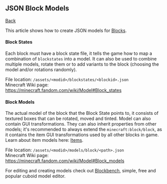 ## JSON Block Models
[Back](json.md)

This article shows how to create JSON models for [Blocks](../fabric/blocks/block.md).

#### Block States
Each block must have a block state file, it tells the game how to map a combination of `blockstates` into a model. It can also be used to combine multiple models, rotate them or to add variants to the block (choosing the model and/or rotations randomly).

File location: `/assets/<modid>/blockstates/<blockid>.json`  
Minecraft Wiki page: https://minecraft.fandom.com/wiki/Model#Block_states

#### Block Models
The actual model of the block that the Block State points to, it consists of textured boxes that can be rotated, moved and tinted. Model can also contain GUI transformations. They can also inherit properties from other models; it's recommended to always extend the `minecraft:block/block`, as it contains the item GUI transformations used by all other blocks in game. Learn about item models here: [Items](item.md).

File location: `/assets/<modid>/models/block/<path>.json`  
Minecraft Wiki page: https://minecraft.fandom.com/wiki/Model#Block_models

For editing and creating models check out [Blockbench](https://www.blockbench.net/), simple, free and popular cuboid model editor.
